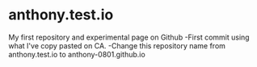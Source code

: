 # anthony.test.io
My first repository and experimental page on Github
-First commit using what I've copy pasted on CA.
-Change  this repository name from anthony.test.io to anthony-0801.github.io
